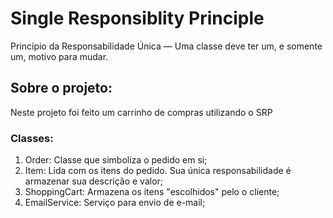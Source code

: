 # Single Responsiblity Principle

Princípio da Responsabilidade Única — Uma classe deve ter um, e somente um, motivo para mudar.

## Sobre o projeto:

Neste projeto foi feito um carrinho de compras utilizando o SRP

### Classes: 
1. Order: Classe que simboliza o pedido em si;
2. Item: Lida com os itens do pedido. Sua única responsabilidade é armazenar sua descrição e valor;
3. ShoppingCart: Armazena os itens "escolhidos" pelo o cliente;
4. EmailService: Serviço para envio de e-mail;
